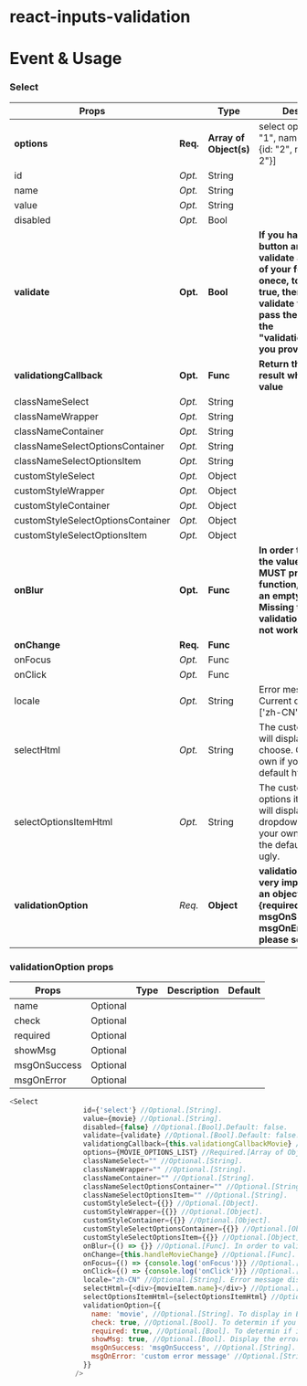 # react-inputs-validation

# Event & Usage
### Select


|  Props                            |          |  Type                |  Description                                                                                               |  Default|
|---                                |---       |---                   |---                                                                                                         |---      |
|**options**                      |**Req.**|**Array of Object(s)**    |select option list [{id: "1", name: "title 1"}, {id: "2", name: "title 2"}]                                 |[]       |
|id                               |*Opt.*  |String                    |                                                                                                            |""       |
|name                             |*Opt.*  |String                    |                                                                                                            |""       |
|value                            |*Opt.*  |String                    |                                                                                                            |""       |
|disabled                         |*Opt.*  |Bool                      |                                                                                                            |false    |
|**validate**                     |**Opt.**|**Bool**                  |**If you have a submit button and trying to validate all the inputs of your form at onece, toggle it to true, then it will validate the field and pass the result via the "validationgCallback" you provide.**                                                                                                            |**false**    |
|**validationgCallback**          |**Opt.**|**Func**                  |**Return the validation result which is a bool value**                                                                                                         |**none**     |
|classNameSelect                  |*Opt.*  |String                    |                                                                                                            |""       |
|classNameWrapper                 |*Opt.*  |String                    |                                                                                                            |""       |
|classNameContainer               |*Opt.*  |String                    |                                                                                                            |""       |
|classNameSelectOptionsContainer  |*Opt.*  |String                    |                                                                                                            |""       |
|classNameSelectOptionsItem       |*Opt.*  |String                    |                                                                                                            |""       |
|customStyleSelect                |*Opt.*  |Object                    |                                                                                                            |{}       |
|customStyleWrapper               |*Opt.*  |Object                    |                                                                                                            |{}       |
|customStyleContainer             |*Opt.*  |Object                    |                                                                                                            |{}       |
|customStyleSelectOptionsContainer|*Opt.*  |Object                    |                                                                                                            |{}       |
|customStyleSelectOptionsItem     |*Opt.*  |Object                    |                                                                                                            |{}       |
|**onBlur**                       |**Opt.**|**Func**                  |**In order to validate the value on blur, you MUST provide a function, even if it is an empty function. Missing this, the validation on blur will not work.**                                                                                                            |**none**     |
|**onChange**                     |**Req.**|**Func**                  |                                                                                                            |**()=>{}**   |
|onFocus                          |*Opt.*  |Func                      |                                                                                                            |none     |
|onClick                          |*Opt.*  |Func                      |                                                                                                            |none     |
|locale                           |*Opt.*  |String                    |Error message display. Current options are ['zh-CN', 'en-US']                                                                                                            |"en-US"  |
|selectHtml                       |*Opt.*  |String                    |The custom html that will display when user choose. Create your own if you think the default html is ugly.                                                                                                            |none     |
|selectOptionsItemHtml            |*Opt.*  |String                    |The custom select options item html that will display in dropdown list. Creat your own it if you think the default html is ugly.                                                                                                            |none     |
|**validationOption**                          |*Req.*  |**Object**                      |**validationOption is very important, it is an object contains {required, showMsg, msgOnSuccess, msgOnError}, detail please see below**                                                                                                            |**{}**     |

### validationOption props

|  Props 	    |   	    |  Type 	|  Description 	|  Default 	|
|---	        |---	    |---	|---	|---	|
|name   	    |Optional |   	|   	|   	|
|check   	    |Optional |   	|   	|   	|
|required   	|Optional |   	|   	|   	|
|showMsg      |Optional |   	|   	|   	|
|msgOnSuccess |Optional |   	|   	|   	|
|msgOnError   |Optional |   	|   	|   	|


```js
<Select
                  id={'select'} //Optional.[String].
                  value={movie} //Optional.[String].
                  disabled={false} //Optional.[Bool].Default: false.
                  validate={validate} //Optional.[Bool].Default: false. If you have a submit button and trying to validate all the inputs of your form at onece, toggle it to true, then it will validate the field and pass the result via the "validationgCallback" you provide.
                  validationgCallback={this.validationgCallbackMovie} //Optional.[Func]. Return the validation result.
                  options={MOVIE_OPTIONS_LIST} //Required.[Array of Object(s)].
                  classNameSelect="" //Optional.[String].
                  classNameWrapper="" //Optional.[String].
                  classNameContainer="" //Optional.[String].
                  classNameSelectOptionsContainer="" //Optional.[String].
                  classNameSelectOptionsItem="" //Optional.[String].
                  customStyleSelect={{}} //Optional.[Object].
                  customStyleWrapper={{}} //Optional.[Object].
                  customStyleContainer={{}} //Optional.[Object].
                  customStyleSelectOptionsContainer={{}} //Optional.[Object].
                  customStyleSelectOptionsItem={{}} //Optional.[Object].
                  onBlur={() => {}} //Optional.[Func]. In order to validate the value on blur, you MUST provide a function, even if it is an empty function. Missing this, the validation on blur will not work.
                  onChange={this.handleMovieChange} //Optional.[Func]. Will return the value.
                  onFocus={() => {console.log('onFocus')}} //Optional.[Func].
                  onClick={() => {console.log('onClick')}} //Optional.[Func].
                  locale="zh-CN" //Optional.[String]. Error message display. Current options are ['zh-CN', 'en-US']; Default is 'en-US'.
                  selectHtml={<div>{movieItem.name}</div>} //Optional.[String]. The custom html that will display when user choose. Use it if you think the default html is ugly.
                  selectOptionsItemHtml={selectOptionsItemHtml} //Optional.[String]. The custom select options item html that will display in dropdown list. Use it if you think the default html is ugly.
                  validationOption={{
                    name: 'movie', //Optional.[String]. To display in Error message. i.e Please select a ${name}.
                    check: true, //Optional.[Bool]. To determin if you need to validate.
                    required: true, //Optional.[Bool]. To determin if it is required.
                    showMsg: true, //Optional.[Bool]. Display the error message or not.
                    msgOnSuccess: 'msgOnSuccess', //Optional.[String]. Show the success message if it is provied.
                    msgOnError: 'custom error message' //Optional.[String]. Show your custom error message no matter what when it has error if it is provied.
                  }}
                />
```

